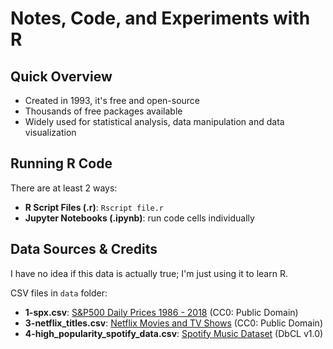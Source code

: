 # Notes, Code, and Experiments with R

## Quick Overview
- Created in 1993, it's free and open-source
- Thousands of free packages available
- Widely used for statistical analysis, data manipulation and data visualization


## Running R Code
There are at least 2 ways:
- **R Script Files (.r)**: `Rscript file.r`
- **Jupyter Notebooks (.ipynb)**: run code cells individually


## Data Sources & Credits
I have no idea if this data is actually true; I'm just using it to learn R.

CSV files in `data` folder:
- **1-spx.csv**: [S&P500 Daily Prices 1986 - 2018](https://www.kaggle.com/datasets/pdquant/sp500-daily-19862018) (CC0: Public Domain)
- **3-netflix_titles.csv**: [Netflix Movies and TV Shows](https://www.kaggle.com/datasets/shivamb/netflix-shows) (CC0: Public Domain)
- **4-high_popularity_spotify_data.csv**: [Spotify Music Dataset](https://www.kaggle.com/datasets/solomonameh/spotify-music-dataset) (DbCL v1.0)